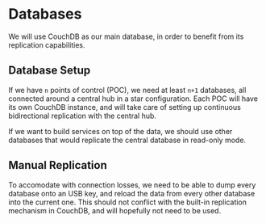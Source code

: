 # Databases

We will use CouchDB as our main database, in order to benefit from its
replication capabilities.

## Database Setup

If we have `n` points of control (POC), we need at least `n+1` databases,
all connected around a central hub in a star configuration. Each
POC will have its own CouchDB instance, and will take care of setting up
continuous bidirectional replication with the central hub.

If we want to build services on top of the data, we should use other
databases that would replicate the central database in read-only mode.

## Manual Replication

To accomodate with connection losses, we need to be able to dump every
database onto an USB key, and reload the data from every other database
into the current one. This should not conflict with the built-in replication
mechanism in CouchDB, and will hopefully not need to be used.
